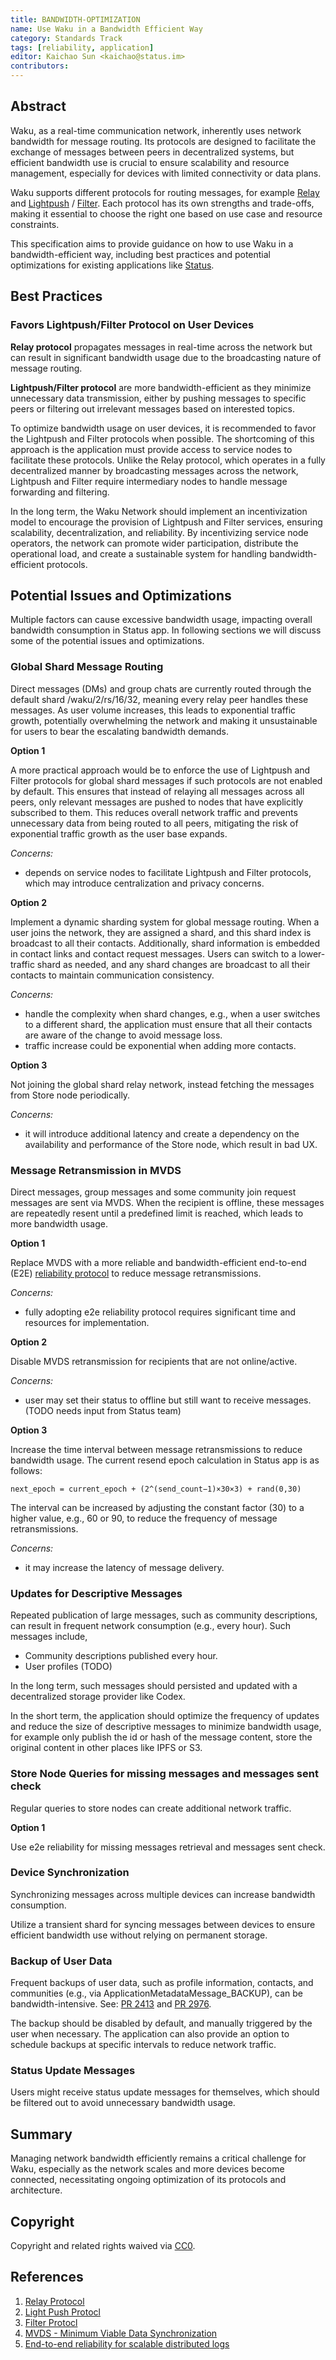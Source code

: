 ```yaml
---
title: BANDWIDTH-OPTIMIZATION
name: Use Waku in a Bandwidth Efficient Way
category: Standards Track
tags: [reliability, application]
editor: Kaichao Sun <kaichao@status.im>
contributors:
---
```


## Abstract

Waku, as a real-time communication network, inherently uses network bandwidth for message routing. Its protocols are designed to facilitate the exchange of messages between peers in decentralized systems, but efficient bandwidth use is crucial to ensure scalability and resource management, especially for devices with limited connectivity or data plans.

Waku supports different protocols for routing messages, for example [Relay](https://github.com/vacp2p/rfc-index/blob/main/waku/standards/core/11/relay.md) and [Lightpush](https://github.com/vacp2p/rfc-index/blob/main/waku/standards/core/19/lightpush.md) / [Filter](https://github.com/vacp2p/rfc-index/blob/main/waku/standards/core/12/filter.md). Each protocol has its own strengths and trade-offs, making it essential to choose the right one based on use case and resource constraints.

This specification aims to provide guidance on how to use Waku in a bandwidth-efficient way, including best practices and potential optimizations for existing applications like [Status](https://status.app/).

## Best Practices

### Favors Lightpush/Filter Protocol on User Devices

**Relay protocol** propagates messages in real-time across the network but can result in significant bandwidth usage due to the broadcasting nature of message routing.

**Lightpush/Filter protocol** are more bandwidth-efficient as they minimize unnecessary data transmission, either by pushing messages to specific peers or filtering out irrelevant messages based on interested topics.

To optimize bandwidth usage on user devices, it is recommended to favor the Lightpush and Filter protocols when possible. The shortcoming of this approach is the application must provide access to service nodes to facilitate these protocols. Unlike the Relay protocol, which operates in a fully decentralized manner by broadcasting messages across the network, Lightpush and Filter require intermediary nodes to handle message forwarding and filtering.

In the long term, the Waku Network should implement an incentivization model to encourage the provision of Lightpush and Filter services, ensuring scalability, decentralization, and reliability. By incentivizing service node operators, the network can promote wider participation, distribute the operational load, and create a sustainable system for handling bandwidth-efficient protocols.

## Potential Issues and Optimizations

Multiple factors can cause excessive bandwidth usage, impacting overall bandwidth consumption in Status app. In following sections we will discuss some of the potential issues and optimizations.

### Global Shard Message Routing

Direct messages (DMs) and group chats are currently routed through the default shard /waku/2/rs/16/32, meaning every relay peer handles these messages. As user volume increases, this leads to exponential traffic growth, potentially overwhelming the network and making it unsustainable for users to bear the escalating bandwidth demands.

**Option 1**

A more practical approach would be to enforce the use of Lightpush and Filter protocols for global shard messages if such protocols are not enabled by default. This ensures that instead of relaying all messages across all peers, only relevant messages are pushed to nodes that have explicitly subscribed to them. This reduces overall network traffic and prevents unnecessary data from being routed to all peers, mitigating the risk of exponential traffic growth as the user base expands.

_Concerns:_
- depends on service nodes to facilitate Lightpush and Filter protocols, which may introduce centralization and privacy concerns.


**Option 2**

Implement a dynamic sharding system for global message routing. When a user joins the network, they are assigned a shard, and this shard index is broadcast to all their contacts. Additionally, shard information is embedded in contact links and contact request messages. Users can switch to a lower-traffic shard as needed, and any shard changes are broadcast to all their contacts to maintain communication consistency.

_Concerns:_
- handle the complexity when shard changes, e.g., when a user switches to a different shard, the application must ensure that all their contacts are aware of the change to avoid message loss.
- traffic increase could be exponential when adding more contacts. 

**Option 3**

Not joining the global shard relay network, instead fetching the messages from Store node periodically. 

_Concerns:_
- it will introduce additional latency and create a dependency on the availability and performance of the Store node, which result in bad UX.

### Message Retransmission in MVDS

Direct messages, group messages and some community join request messages are sent via MVDS. When the recipient is offline, these messages are repeatedly resent until a predefined limit is reached, which leads to more bandwidth usage.

**Option 1**

Replace MVDS with a more reliable and bandwidth-efficient end-to-end (E2E) [reliability protocol](https://forum.vac.dev/t/end-to-end-reliability-for-scalable-distributed-logs/293) to reduce message retransmissions.

_Concerns:_
- fully adopting e2e reliability protocol requires significant time and resources for implementation.

**Option 2**

Disable MVDS retransmission for recipients that are not online/active.

_Concerns:_
- user may set their status to offline but still want to receive messages. (TODO needs input from Status team)

**Option 3**

Increase the time interval between message retransmissions to reduce bandwidth usage. The current resend epoch calculation in Status app is as follows:

```
next_epoch = current_epoch + (2^(send_count−1)×30×3) + rand(0,30)
```

The interval can be increased by adjusting the constant factor (30) to a higher value, e.g., 60 or 90, to reduce the frequency of message retransmissions.

_Concerns:_
- it may increase the latency of message delivery.


### Updates for Descriptive Messages

Repeated publication of large messages, such as community descriptions, can result in frequent network consumption (e.g., every hour). Such messages include,
- Community descriptions published every hour.
- User profiles (TODO)

In the long term, such messages should persisted and updated with a decentralized storage provider like Codex.

In the short term, the application should optimize the frequency of updates and reduce the size of descriptive messages to minimize bandwidth usage, for example only publish the id or hash of the message content, store the original content in other places like IPFS or S3.

### Store Node Queries for missing messages and messages sent check

Regular queries to store nodes can create additional network traffic.

**Option 1**

Use e2e reliability for missing messages retrieval and messages sent check.


### Device Synchronization

Synchronizing messages across multiple devices can increase bandwidth consumption.

Utilize a transient shard for syncing messages between devices to ensure efficient bandwidth use without relying on permanent storage.

### Backup of User Data

Frequent backups of user data, such as profile information, contacts, and communities (e.g., via ApplicationMetadataMessage_BACKUP), can be bandwidth-intensive.
See: [PR 2413](https://github.com/status-im/status-go/pull/2413) and [PR 2976](https://github.com/status-im/status-go/pull/2976).

The backup should be disabled by default, and manually triggered by the user when necessary. The application can also provide an option to schedule backups at specific intervals to reduce network traffic.

### Status Update Messages

Users might receive status update messages for themselves, which should be filtered out to avoid unnecessary bandwidth usage.

## Summary

Managing network bandwidth efficiently remains a critical challenge for Waku, especially as the network scales and more devices become connected, necessitating ongoing optimization of its protocols and architecture.

## Copyright

Copyright and related rights waived via [CC0](https://creativecommons.org/publicdomain/zero/1.0/).

## References

1. [Relay Protocol](https://github.com/vacp2p/rfc-index/blob/main/waku/standards/core/11/relay.md)
2. [Light Push Protocl](https://github.com/vacp2p/rfc-index/blob/main/waku/standards/core/19/lightpush.md)
3. [Filter Protocl](https://github.com/vacp2p/rfc-index/blob/main/waku/standards/core/12/filter.md)
4. [MVDS - Minimum Viable Data Synchronization](https://github.com/vacp2p/rfc-index/blob/main/vac/2/mvds.md)
5. [End-to-end reliability for scalable distributed logs](https://forum.vac.dev/t/end-to-end-reliability-for-scalable-distributed-logs/293)

